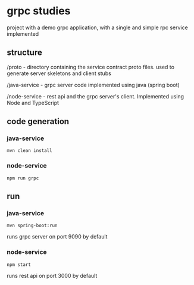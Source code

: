 # grpc studies

project with a demo grpc application, with a single and simple rpc service implemented

## structure

/proto - directory containing the service contract proto files. used to generate server skeletons and client stubs

/java-service - grpc server code implemented using java (spring boot)

/node-service - rest api and the grpc server's client. Implemented using Node and TypeScript

## code generation

### java-service

``` mvn clean install ```

### node-service

``` npm run grpc ```

## run

### java-service

``` mvn spring-boot:run ```

runs grpc server on port 9090 by default

### node-service

``` npm start ```

runs rest api on port 3000 by default
